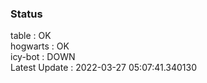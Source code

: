 ### Status


table : OK  
hogwarts : OK  
icy-bot : DOWN  
Latest Update : 2022-03-27 05:07:41.340130
